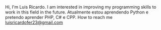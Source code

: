 Hi, I'm Luis Ricardo.
I am interested in improving my programming skills to work in this field in the future.
Atualmente estou aprendendo Python e pretendo aprender PHP, C# e CPP.
How to reach me luisricardofer23@gmail.com

<!---
LuisRic23/LuisRic23 is a ✨ special ✨ repository because its `README.md` (this file) appears on your GitHub profile.
You can click the Preview link to take a look at your changes.
--->
